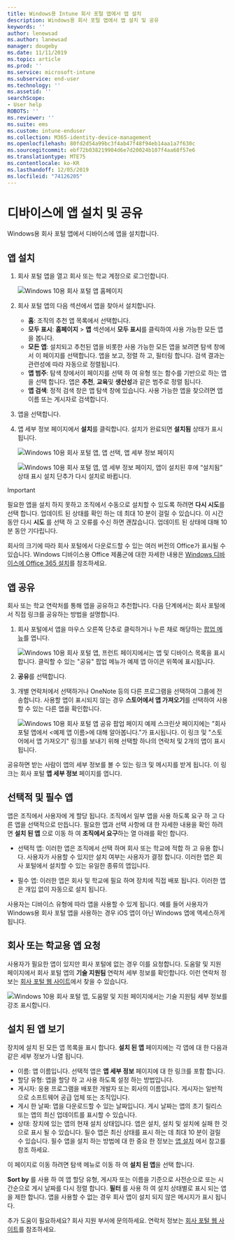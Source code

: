 ```yaml
---
title: Windows용 Intune 회사 포털 앱에서 앱 설치
description: Windows용 회사 포털 앱에서 앱 설치 및 공유
keywords: ''
author: lenewsad
ms.author: lanewsad
manager: dougeby
ms.date: 11/11/2019
ms.topic: article
ms.prod: ''
ms.service: microsoft-intune
ms.subservice: end-user
ms.technology: ''
ms.assetid: ''
searchScope:
- User help
ROBOTS: ''
ms.reviewer: ''
ms.suite: ems
ms.custom: intune-enduser
ms.collection: M365-identity-device-management
ms.openlocfilehash: 80fd2d54a99bc3f4ab47f48f94eb14aa1a7f630c
ms.sourcegitcommit: ebf72b038219904d6e7d20024b107f4aa68f57e6
ms.translationtype: MTE75
ms.contentlocale: ko-KR
ms.lasthandoff: 12/05/2019
ms.locfileid: "74126205"
---
```

# <a name="install-and-share-apps-on-your-device"></a>디바이스에 앱 설치 및 공유

Windows용 회사 포털 앱에서 디바이스에 앱을 설치합니다.

## <a name="install-apps"></a>앱 설치

1. 회사 포털 앱을 열고 회사 또는 학교 계정으로 로그인합니다.  

    ![Windows 10용 회사 포털 앱 홈페이지](./media/RS1_AppDetailsPage_Installed_03.png)
2. 회사 포털 앱의 다음 섹션에서 앱을 찾아서 설치합니다.  

    * **홈**: 조직의 추천 앱 목록에서 선택합니다.  
    * **모두 표시**: **홈페이지** > **앱** 섹션에서 **모두 표시**를 클릭하여 사용 가능한 모든 앱을 봅니다.  
    * **모든 앱**: 설치되고 추천된 앱을 비롯한 사용 가능한 모든 앱을 보려면 탐색 창에서 이 페이지를 선택합니다. 앱을 보고, 정렬 하 고, 필터링 합니다. 검색 결과는 관련성에 따라 자동으로 정렬됩니다.  
    * **앱 범주**: 탐색 창에서이 페이지를 선택 하 여 유형 또는 함수를 기반으로 하는 앱을 선택 합니다. 앱은 **추천**, **교육**및 **생산성**과 같은 범주로 정렬 됩니다.  
    * **앱 검색**: 정적 검색 창은 앱 탐색 창에 있습니다. 사용 가능한 앱을 찾으려면 앱 이름 또는 게시자로 검색합니다.  

3. 앱을 선택합니다.   
4. 앱 세부 정보 페이지에서 **설치**를 클릭합니다. 설치가 완료되면 **설치됨** 상태가 표시됩니다.  

    ![Windows 10용 회사 포털 앱, 앱 선택, 앱 세부 정보 페이지](./media/RS1_AppDetailsPage_Installed_02.png)  
    
    ![Windows 10용 회사 포털 앱, 앱 세부 정보 페이지, 앱이 설치된 후에 “설치됨” 상태 표시 설치 단추가 다시 설치로 바뀝니다.](./media/RS1_AppDetailsPage_Installed_01.png)    

> [!IMPORTANT]
> 필요한 앱을 설치 하지 못하고 조직에서 수동으로 설치할 수 있도록 하려면 **다시 시도**를 선택 합니다. 업데이트 된 상태를 확인 하는 데 최대 10 분이 걸릴 수 있습니다. 이 시간 동안 다시 **시도** 를 선택 하 고 오류를 수신 하면 괜찮습니다. 업데이트 된 상태에 대해 10 분 동안 기다립니다.   

회사의 크기에 따라 회사 포털에서 다운로드할 수 있는 여러 버전의 Office가 표시될 수 있습니다. Windows 디바이스용 Office 제품군에 대한 자세한 내용은 [Windows 디바이스에 Office 365 설치](./install-office-windows.md)를 참조하세요.

## <a name="share-apps"></a>앱 공유  
회사 또는 학교 연락처를 통해 앱을 공유하고 추천합니다. 다음 단계에서는 회사 포털에서 직접 링크를 공유하는 방법을 설명합니다.

1. 회사 포털에서 앱을 마우스 오른쪽 단추로 클릭하거나 누른 채로 해당하는 [팝업 메뉴](https://docs.microsoft.com//windows/uwp/design/controls-and-patterns/menus)를 엽니다.  

    ![Windows 10용 회사 포털 앱, 프런트 페이지에서는 앱 및 디바이스 목록을 표시합니다. 클릭할 수 있는 "공유" 팝업 메뉴가 예제 앱 아이콘 위쪽에 표시됩니다. ](./media/1808_ShareContext_CP_Windows.png)  

2. **공유**를 선택합니다.
3. 개별 연락처에서 선택하거나 OneNote 등의 다른 프로그램을 선택하여 그룹에 전송합니다. 사용할 앱이 표시되지 않는 경우 **스토어에서 앱 가져오기**를 선택하여 사용할 수 있는 다른 앱을 확인합니다.  

    ![Windows 10용 회사 포털 앱 공유 팝업 페이지 예제 스크린샷 페이지에는 "회사 포털 앱에서 <예제 앱 이름>에 대해 알아봅니다."가 표시됩니다. 이 링크 및 "스토어에서 앱 가져오기" 링크를 보내기 위해 선택할 하나의 연락처 및 2개의 앱이 표시됩니다. ](./media/1808_ShareApps_CP_Windows.png) 

공유하면 받는 사람이 앱의 세부 정보를 볼 수 있는 링크 및 메시지를 받게 됩니다. 이 링크는 회사 포털  **앱 세부 정보** 페이지를 엽니다. 

## <a name="optional-and-required-apps"></a>선택적 및 필수 앱
앱은 조직에서 사용자에 게 할당 됩니다. 조직에서 일부 앱을 사용 하도록 요구 하 고 다른 앱을 선택적으로 만듭니다. 필요한 앱과 선택 사항에 대 한 자세한 내용을 확인 하려면 **설치 된 앱** 으로 이동 하 여 **조직에서 요구**하는 열 아래를 확인 합니다.  

* 선택적 앱: 이러한 앱은 조직에서 선택 하며 회사 또는 학교에 적합 하 고 유용 합니다. 사용자가 사용할 수 있지만 설치 여부는 사용자가 결정 합니다. 이러한 앱은 회사 포털에서 설치할 수 있는 유일한 종류의 앱입니다. 

* 필수 앱: 이러한 앱은 회사 및 학교에 필요 하며 장치에 직접 배포 됩니다. 이러한 앱은 개입 없이 자동으로 설치 됩니다. 

사용자는 디바이스 유형에 따라 앱을 사용할 수 있게 됩니다. 예를 들어 사용자가 Windows용 회사 포털 앱을 사용하는 경우 iOS 앱이 아닌 Windows 앱에 액세스하게 됩니다.

## <a name="request-an-app-for-work-or-school"></a>회사 또는 학교용 앱 요청  
사용자가 필요한 앱이 있지만 회사 포털에 없는 경우 이를 요청합니다. 도움말 및 지원 페이지에서 회사 포털 앱의 **기술 지원팀** 연락처 세부 정보를 확인합니다. 이런 연락처 정보는 [회사 포털 웹 사이트](https://go.microsoft.com/fwlink/?linkid=2010980)에서 찾을 수 있습니다.    

  ![Windows 10용 회사 포털 앱, 도움말 및 지원 페이지에서는 기술 지원팀 세부 정보를 강조 표시합니다. ](./media/1812_UCP_Help_Support_helpdesk.png)  

## <a name="view-installed-apps"></a>설치 된 앱 보기  
장치에 설치 된 모든 앱 목록을 표시 합니다. **설치 된 앱** 페이지에는 각 앱에 대 한 다음과 같은 세부 정보가 나열 됩니다.

* 이름: 앱 이름입니다. 선택적 앱은 **앱 세부 정보** 페이지에 대 한 링크를 포함 합니다.
* 할당 유형: 앱을 할당 하 고 사용 하도록 설정 하는 방법입니다. 
* 게시자: 응용 프로그램을 배포한 개발자 또는 회사의 이름입니다. 게시자는 일반적으로 소프트웨어 공급 업체 또는 조직입니다.  
* 게시 한 날짜: 앱을 다운로드할 수 있는 날짜입니다. 게시 날짜는 앱의 초기 릴리스 또는 앱의 최신 업데이트를 표시할 수 있습니다.
* 상태: 장치에 있는 앱의 현재 설치 상태입니다. 앱은 설치, 설치 및 설치에 실패 한 것으로 표시 될 수 있습니다. 필수 앱은 최신 상태를 표시 하는 데 최대 10 분이 걸릴 수 있습니다. 필수 앱을 설치 하는 방법에 대 한 중요 한 정보는 [앱 설치](#install-apps) 에서 참고를 참조 하세요. 

이 페이지로 이동 하려면 탐색 메뉴로 이동 하 여 **설치 된 앱**을 선택 합니다.  


**Sort by** 를 사용 하 여 앱 할당 유형, 게시자 또는 이름을 기준으로 사전순으로 또는 시간순으로 게시 날짜를 다시 정렬 합니다. **필터** 를 사용 하 여 설치 상태별로 표시 되는 앱을 제한 합니다.  앱을 사용할 수 없는 경우 회사 앱이 설치 되지 않은 메시지가 표시 됩니다.  

추가 도움이 필요하세요? 회사 지원 부서에 문의하세요. 연락처 정보는 [회사 포털 웹 사이트](https://go.microsoft.com/fwlink/?linkid=2010980)를 참조하세요.  
